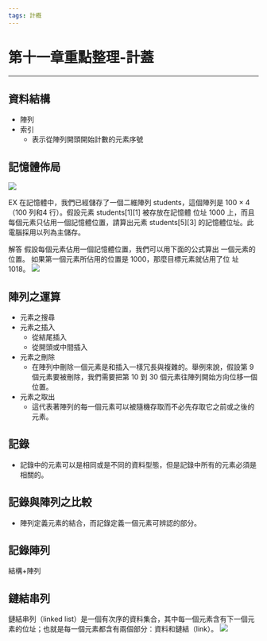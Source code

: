```yaml
---
tags: 計概
---
```

# 第十一章重點整理-計蓋
---
## 資料結構
- 陣列
- 索引
	- 表示從陣列開頭開始計數的元素序號

## 記憶體佈局
![](https://i.imgur.com/OFZqKjl.png)

EX
在記憶體中，我們已經儲存了一個二維陣列 students，這個陣列是 
100 × 4（100 列和4 行）。假設元素 students[1][1] 被存放在記憶體
位址 1000 上，而且每個元素只佔用一個記憶體位置，請算出元素 
students[5][3] 的記憶體位址。此電腦採用以列為主儲存。

解答
假設每個元素佔用一個記憶體位置，我們可以用下面的公式算出
一個元素的位置。
如果第一個元素所佔用的位置是 1000，那麼目標元素就佔用了位
址 1018。
![](https://i.imgur.com/Ye5lpgU.png)

## 陣列之運算
- 元素之搜尋
- 元素之插入
	- 從結尾插入
	- 從開頭或中間插入
- 元素之刪除
	- 在陣列中刪除一個元素是和插入一樣冗長與複雜的。舉例來說，假設第 9 個元素要被刪除，我們需要把第 10 到 30 個元素往陣列開始方向位移一個位置。
- 元素之取出
	- 這代表著陣列的每一個元素可以被隨機存取而不必先存取它之前或之後的元素。

## 記錄
- 記錄中的元素可以是相同或是不同的資料型態，但是記錄中所有的元素必須是相關的。

## 記錄與陣列之比較
- 陣列定義元素的結合，而記錄定義一個元素可辨認的部分。

## 記錄陣列
結構+陣列

## 鏈結串列
鏈結串列（linked list）是一個有次序的資料集合，其中每一個元素含有下一個元素的位址；也就是每一個元素都含有兩個部分：資料和鏈結（link）。
![](https://i.imgur.com/aILiuZM.png)
